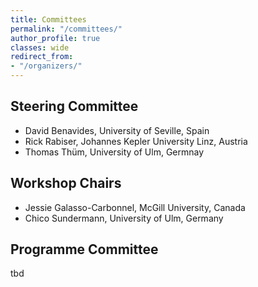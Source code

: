 ```yaml
---
title: Committees
permalink: "/committees/"
author_profile: true
classes: wide
redirect_from:
- "/organizers/"
---
```


## Steering Committee
* David Benavides, University of Seville, Spain
* Rick Rabiser, Johannes Kepler University Linz, Austria
* Thomas Thüm, University of Ulm, Germnay

## Workshop Chairs
* Jessie Galasso-Carbonnel, McGill University, Canada
* Chico Sundermann, University of Ulm, Germany

## Programme Committee
tbd
